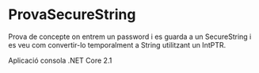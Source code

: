 # ProvaSecureString

Prova de concepte on entrem un password i es guarda a un SecureString i es veu com convertir-lo temporalment a String utilitzant
un IntPTR.

Aplicació consola .NET Core 2.1
